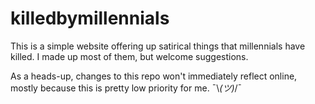 # killedbymillennials

This is a simple website offering up satirical things that millennials have killed. I made up most of them, but welcome suggestions.

As a heads-up, changes to this repo won't immediately reflect online, mostly because this is pretty low priority for me.  ¯\\_(ツ)_/¯ 
